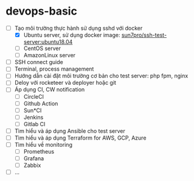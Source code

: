 # devops-basic
- [ ] Tạo môi  trường thực hành sử dụng sshd với docker
  + [x] Ubuntu server, sử dụng docker image: [sun7pro/ssh-test-server:ubuntu18.04](https://hub.docker.com/r/sun7pro/ssh-test-server)
  + [ ] CentOS server
  + [ ] AmazonLinux server
- [ ] SSH connect guide
- [ ] Terminal, process management
- [ ] Hướng dẫn cài đặt môi trường cơ bản cho test server: php fpm, nginx
- [ ] Deloy với rocketeer và deployer hoặc git
- [ ] Áp dụng CI, CW notification
  + [ ] CircleCI
  + [ ] Github Action
  + [ ] Sun*CI
  + [ ] Jenkins
  + [ ] Gitlab CI 
- [ ] Tìm hiểu và áp dụng Ansible cho test server
- [ ] Tìm hiểu và áp dụng Terraform for AWS, GCP, Azure
- [ ] Tìm hiểu về monitoring
  + [ ] Prometheus
  + [ ] Grafana
  + [ ] Zabbix
- [ ] ...
